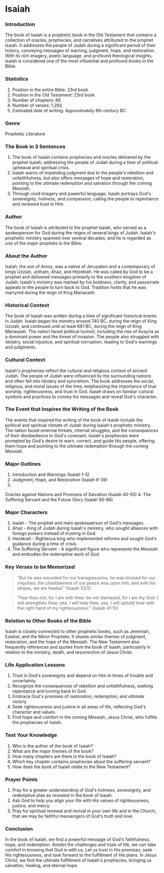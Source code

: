 # Isaiah

### Introduction

The book of Isaiah is a prophetic book in the Old Testament that contains a collection of oracles, prophecies, and narratives attributed to the prophet Isaiah. It addresses the people of Judah during a significant period of their history, conveying messages of warning, judgment, hope, and restoration. With its rich imagery, poetic language, and profound theological insights, Isaiah is considered one of the most influential and profound books in the Bible.

### Statistics

1. Position in the entire Bible: 23rd book
2. Position in the Old Testament: 23rd book
3. Number of chapters: 66
4. Number of verses: 1,292
5. Estimated date of writing: Approximately 8th century BC

### Genre

Prophetic Literature

### The Book in 3 Sentences

1. The book of Isaiah contains prophecies and oracles delivered by the prophet Isaiah, addressing the people of Judah during a time of political upheaval and spiritual crisis.
2. Isaiah warns of impending judgment due to the people's rebellion and unfaithfulness, but also offers messages of hope and restoration, pointing to the ultimate redemption and salvation through the coming Messiah.
3. Through vivid imagery and powerful language, Isaiah portrays God's sovereignty, holiness, and compassion, calling the people to repentance and renewed trust in Him.

### Author

The book of Isaiah is attributed to the prophet Isaiah, who served as a spokesperson for God during the reigns of several kings of Judah. Isaiah's prophetic ministry spanned over several decades, and he is regarded as one of the major prophets in the Bible.

### About the Author

Isaiah, the son of Amoz, was a native of Jerusalem and a contemporary of kings Uzziah, Jotham, Ahaz, and Hezekiah. He was called by God to be a prophet and delivered messages primarily to the southern kingdom of Judah. Isaiah's ministry was marked by his boldness, clarity, and passionate appeals to the people to turn back to God. Tradition holds that he was martyred during the reign of King Manasseh.

### Historical Context

The book of Isaiah was written during a time of significant historical events in Judah. Isaiah began his ministry around 740 BC, during the reign of King Uzziah, and continued until at least 681 BC, during the reign of King Manasseh. The nation faced political turmoil, including the rise of Assyria as a dominant power and the threat of invasion. The people also struggled with idolatry, social injustice, and spiritual corruption, leading to God's warnings and judgments.

### Cultural Context

Isaiah's prophecies reflect the cultural and religious context of ancient Judah. The people of Judah were influenced by the surrounding nations and often fell into idolatry and syncretism. The book addresses the social, religious, and moral issues of the time, emphasizing the importance of true worship, righteousness, and trust in God. Isaiah draws on familiar cultural symbols and practices to convey his messages and reveal God's character.

### The Event that Inspires the Writing of the Book

The events that inspired the writing of the book of Isaiah include the political and spiritual climate of Judah during Isaiah's prophetic ministry. The nation faced external threats, internal struggles, and the consequences of their disobedience to God's covenant. Isaiah's prophecies were prompted by God's desire to warn, correct, and guide His people, offering them hope and pointing to the ultimate redemption through the coming Messiah.

### Major Outlines

1. Introduction and Warnings (Isaiah 1-5)
2. Judgment, Hope, and Restoration (Isaiah 6-39)
3.

Oracles against Nations and Promises of Salvation (Isaiah 40-55) 4. The Suffering Servant and the Future Glory (Isaiah 56-66)

### Major Characters

1. Isaiah - The prophet and main spokesperson of God's messages.
2. Ahaz - King of Judah during Isaiah's ministry, who sought alliances with foreign powers instead of trusting in God.
3. Hezekiah - Righteous king who implemented reforms and sought God's guidance during a time of crisis.
4. The Suffering Servant - A significant figure who represents the Messiah and embodies the redemptive work of God.

### Key Verses to be Memorized

> "But he was wounded for our transgressions, he was bruised for our iniquities: the chastisement of our peace was upon him; and with his stripes, we are healed." (Isaiah 53:5)

> "Fear thou not, for I am with thee: be not dismayed, for I am thy God: I will strengthen thee; yea, I will help thee; yea, I will uphold thee with the right hand of my righteousness." (Isaiah 41:10)

### Relation to Other Books of the Bible

Isaiah is closely connected to other prophetic books, such as Jeremiah, Ezekiel, and the Minor Prophets. It shares similar themes of judgment, restoration, and the hope of the Messiah. The New Testament also frequently references and quotes from the book of Isaiah, particularly in relation to the ministry, death, and resurrection of Jesus Christ.

### Life Application Lessons

1. Trust in God's sovereignty and depend on Him in times of trouble and uncertainty.
2. Recognize the consequences of rebellion and unfaithfulness, seeking repentance and turning back to God.
3. Embrace God's promises of restoration, redemption, and ultimate victory.
4. Seek righteousness and justice in all areas of life, reflecting God's character and values.
5. Find hope and comfort in the coming Messiah, Jesus Christ, who fulfills the prophecies of Isaiah.

### Test Your Knowledge

1. Who is the author of the book of Isaiah?
2. What are the major themes of the book?
3. How many chapters are there in the book of Isaiah?
4. Which key chapter contains prophecies about the suffering servant?
5. How does the book of Isaiah relate to the New Testament?

### Prayer Points

1. Pray for a greater understanding of God's holiness, sovereignty, and redemptive plan as revealed in the book of Isaiah.
2. Ask God to help you align your life with His values of righteousness, justice, and mercy.
3. Pray for spiritual renewal and revival in your own life and in the Church, that we may be faithful messengers of God's truth and love.

### Conclusion

In the book of Isaiah, we find a powerful message of God's faithfulness, hope, and redemption. Amidst the challenges and trials of life, we can take comfort in knowing that God is with us. Let us trust in His promises, seek His righteousness, and look forward to the fulfillment of His plans. In Jesus Christ, we find the ultimate fulfillment of Isaiah's prophecies, bringing us salvation, healing, and eternal hope.
